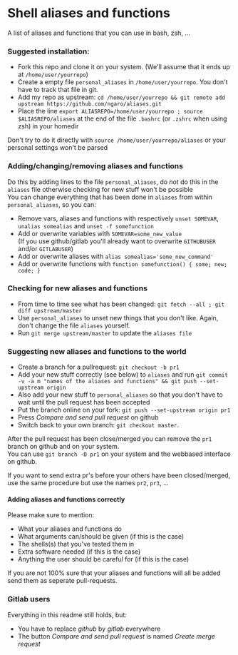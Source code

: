 # Shell aliases and functions
A list of aliases and functions that you can use in bash, zsh, ...

### Suggested installation:

- Fork this repo and clone it on your system. (We'll assume that it ends up at `/home/user/yourrepo`)
- Create a empty file `personal_aliases` in `/home/user/yourrepo`. You don't have to track that file in git.
- Add my repo as upstream: `cd /home/user/yourrepo && git remote add upstream https://github.com/ngaro/aliases.git`
- Place the line `export ALIASREPO=/home/user/yourrepo ; source $ALIASREPO/aliases` at the end of the file `.bashrc` (or `.zshrc` when using zsh) in your homedir

Don't try to do it directly with `source /home/user/yourrepo/aliases` or your personal settings won't be parsed

### Adding/changing/removing aliases and functions

Do this by adding lines to the file `personal_aliases`, do *not* do this in the `aliases` file otherwise checking for new stuff won't be possible<br>
You can change everything that has been done in `aliases` from within `personal_aliases`, so you can:
- Remove vars, aliases and functions with respectively `unset SOMEVAR`, `unalias somealias` and `unset -f somefunction`
- Add or overwrite variables with `SOMEVAR=some_new_value`<br>(If you use github/gitlab you'll already want to overwrite `GITHUBUSER` and/or `GITLABUSER`)
- Add or overwrite aliases with `alias somealias='some_new_command'`
- Add or overwrite functions with `function somefunction() { some; new; code; }`

### Checking for new aliases and functions

- From time to time see what has been changed: `git fetch --all ; git diff upstream/master`
- Use `personal_aliases` to unset new things that you don't like. Again, don't change the file `aliases` yourself.
- Run `git merge upstream/master` to update the `aliases file`

### Suggesting new aliases and functions to the world

 - Create a branch for a pullrequest: `git checkout -b pr1`
 - Add your new stuff correctly (see below) to `aliases` and run `git commit -v -a m "names of the aliases and functions" && git push --set-upstream origin`
 - Also add your new stuff to `personal_aliases` so that you don't have to wait until the pull request has been accepted
 - Put the branch online on your fork: `git push --set-upstream origin pr1`
 - Press *Compare and send pull request* on github
 - Switch back to your own branch: `git checkout master`.
 
 After the pull request has been close/merged you can remove the `pr1` branch on github and on your system.<br>You can use `git branch -D pr1` on your system and the webbased interface on github.
 
 If you want to send extra pr's before your others have been closed/merged, use the same procedure but use the names `pr2`, `pr3`, ...

#### Adding aliases and functions correctly

Please make sure to mention:
- What your aliases and functions do
- What arguments can/should be given (if this is the case)
- The shells(s) that you've tested them in
- Extra software needed (if this is the case)
- Anything the user should be careful for (if this is the case)

If you are not 100% sure that your aliases and functions will all be added send them as seperate pull-requests.

### Gitlab users

Everything in this readme still holds, but:
- You have to replace *github* by *gitlab* everywhere
- The button *Compare and send pull request* is named *Create merge request*
